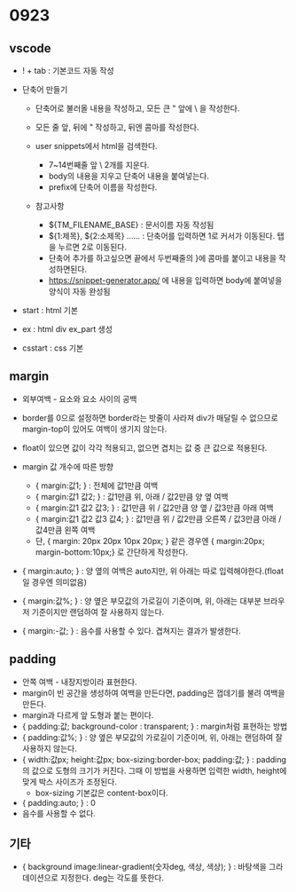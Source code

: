 # 0923

## vscode

- ! + tab : 기본코드 자동 작성

- 단축어 만들기

  - 단축어로 불러올 내용을 작성하고, 모든 큰 " 앞에 \ 을 작성한다.

  - 모든 줄 앞, 뒤에 " 작성하고, 뒤엔 콤마를 작성한다.

  - user snippets에서 html을 검색한다.

    - 7~14번째줄 앞 \ 2개를 지운다.
    - body의 내용을 지우고 단축어 내용을 붙여넣는다.
    - prefix에 단축어 이름을 작성한다.

  - 참고사항

    - ${TM_FILENAME_BASE} : 문서이름 자동 작성됨
    - ${1:제목}, ${2:소제목} ...... : 단축어를 입력하면 1로 커서가 이동된다. 탭을 누르면 2로 이동된다.
    - 단축어 추가를 하고싶으면 끝에서 두번째줄의 }에 콤마를 붙이고 내용을 작성하면된다.
    - https://snippet-generator.app/ 에 내용을 입력하면 body에 붙여넣을 양식이 자동 완성됨

- start : html 기본
- ex : html div ex_part 생성
- csstart : css 기본

## margin

- 외부여백 - 요소와 요소 사이의 공백

- border를 0으로 설정하면 border라는 밧줄이 사라져 div가 매달릴 수 없으므로 margin-top이 있어도 여백이 생기지 않는다.

- float이 있으면 값이 각각 적용되고, 없으면 겹치는 값 중 큰 값으로 적용된다.

- margin 값 개수에 따른 방향

  - { margin:값1; } : 전체에 값1만큼 여백
  - { margin:값1 값2; } : 값1만큼 위, 아래 / 값2만큼 양 옆 여백
  - { margin:값1 값2 값3; } : 값1만큼 위 / 값2만큼 양 옆 / 값3만큼 아래 여백
  - { margin:값1 값2 값3 값4; } : 값1만큼 위 / 값2만큼 오른쪽 / 값3만큼 아래 / 값4만큼 왼쪽 여백
  - 단, { margin: 20px 20px 10px 20px; } 같은 경우엔 { margin:20px; margin-bottom:10px;} 로 간단하게 작성한다.

- { margin:auto; } : 양 옆의 여백은 auto지만, 위 아래는 따로 입력해야한다.(float일 경우엔 의미없음)

- { margin:값%; } : 양 옆은 부모값의 가로길이 기준이며, 위, 아래는 대부분 브라우저 기준이지만 랜덤하여 잘 사용하지 않는다.

- { margin:-값; } : 음수를 사용할 수 있다. 겹쳐지는 결과가 발생한다.

  

## padding

- 안쪽 여백 - 내장지방이라 표현한다.
- margin이 빈 공간을 생성하여 여백을 만든다면, padding은 껍데기를 불려 여백을 만든다.
- margin과 다르게 앞 도형과 붙는 편이다.
- { padding:값; background-color : transparent; } : margin처럼 표현하는 방법
- { padding:값%; } : 양 옆은 부모값의 가로길이 기준이며, 위, 아래는 랜덤하여 잘 사용하지 않는다.
- { width:값px; height:값px; box-sizing:border-box; padding:값; } : padding의 값으로 도형의 크기가 커진다. 그때 이 방법을 사용하면 입력한 width, height에 맞게 박스 사이즈가 조정된다. 
  - box-sizing 기본값은 content-box이다.
- { padding:auto; } : 0
- 음수를 사용할 수 없다.



## 기타

- { background image:linear-gradient(숫자deg, 색상, 색상); } : 바탕색을 그라데이션으로 지정한다. deg는 각도를 뜻한다.
